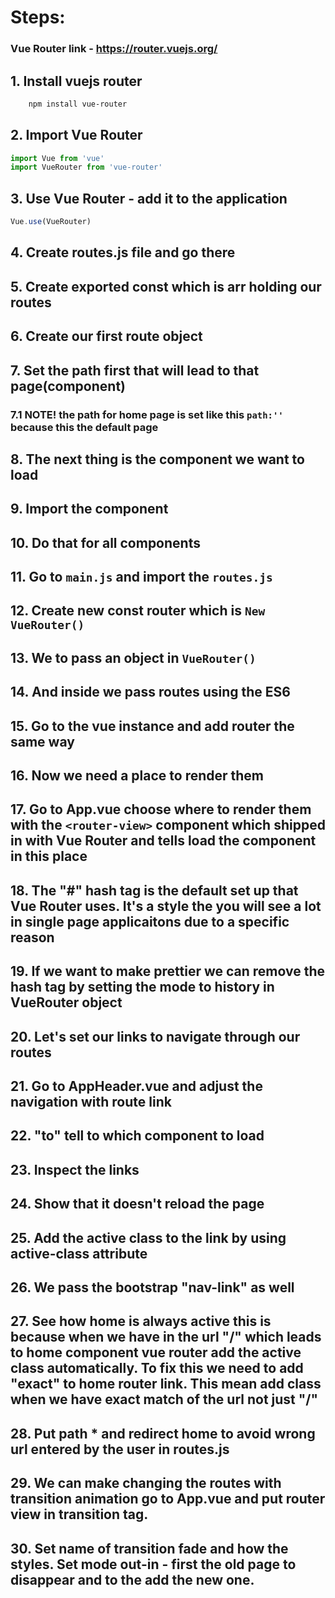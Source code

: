 
#  Steps:

### Vue Router link - https://router.vuejs.org/

##  1. Install vuejs router
 
```sh
    npm install vue-router
```

## 2. Import Vue Router 

```js
import Vue from 'vue'
import VueRouter from 'vue-router'
```

## 3. Use Vue Router - add it to the application

```js
Vue.use(VueRouter)
```

## 4. Create routes.js file and go there 

## 5. Create exported const which is arr holding our routes

## 6. Create our first route object

## 7. Set the path first that will lead to that page(component)
### 7.1 NOTE! the path for home page is set like this `path:''` because this the default page 

## 8. The next thing is the component we want to load

## 9. Import the component

## 10. Do that for all components

## 11. Go to `main.js` and import the `routes.js`

## 12. Create new const router which is `New VueRouter()`

## 13. We to pass an object in `VueRouter()`
 
## 14. And inside we pass routes using the ES6

## 15. Go to the vue instance and add router the same way

## 16. Now we need a place to render them
 
## 17. Go to App.vue choose where to render them with the `<router-view>` component which shipped in with Vue Router and tells load the component in this place

## 18. The "#" hash tag is the default set up that Vue Router uses. It's a style the you will see a lot in single page applicaitons due to a specific reason

## 19. If we want to make prettier we can remove the hash tag by setting the mode to history in VueRouter object

## 20. Let's set our links to navigate through our routes

## 21. Go to AppHeader.vue and adjust the navigation with route link

## 22. "to" tell to which component to load
  
## 23. Inspect the links

## 24. Show that it doesn't reload the page

## 25. Add the active class to the link by using active-class attribute

## 26. We pass the bootstrap "nav-link" as well

## 27. See how home is always active this is because when we have in the url "/" which leads to home component vue router add the active class automatically. To fix this we need to add "exact" to home router link. This mean add class when we have exact match of the url not just "/"

## 28. Put path * and redirect home to avoid wrong url entered by the user in routes.js

## 29. We can make changing the routes with transition animation go to App.vue and put router view in transition tag.

## 30. Set name of transition fade and how the styles. Set mode out-in - first the old page to disappear and to the add the new one.

